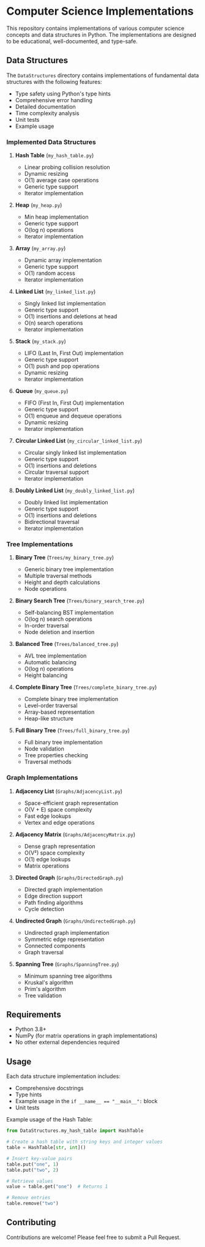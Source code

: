 # Computer Science Implementations

This repository contains implementations of various computer science concepts and data structures in Python. The implementations are designed to be educational, well-documented, and type-safe.

## Data Structures

The `DataStructures` directory contains implementations of fundamental data structures with the following features:

- Type safety using Python's type hints
- Comprehensive error handling
- Detailed documentation
- Time complexity analysis
- Unit tests
- Example usage

### Implemented Data Structures

1. **Hash Table** (`my_hash_table.py`)
   - Linear probing collision resolution
   - Dynamic resizing
   - O(1) average case operations
   - Generic type support
   - Iterator implementation

2. **Heap** (`my_heap.py`)
   - Min heap implementation
   - Generic type support
   - O(log n) operations
   - Iterator implementation

3. **Array** (`my_array.py`)
   - Dynamic array implementation
   - Generic type support
   - O(1) random access
   - Iterator implementation

4. **Linked List** (`my_linked_list.py`)
   - Singly linked list implementation
   - Generic type support
   - O(1) insertions and deletions at head
   - O(n) search operations
   - Iterator implementation

5. **Stack** (`my_stack.py`)
   - LIFO (Last In, First Out) implementation
   - Generic type support
   - O(1) push and pop operations
   - Dynamic resizing
   - Iterator implementation

6. **Queue** (`my_queue.py`)
   - FIFO (First In, First Out) implementation
   - Generic type support
   - O(1) enqueue and dequeue operations
   - Dynamic resizing
   - Iterator implementation

7. **Circular Linked List** (`my_circular_linked_list.py`)
   - Circular singly linked list implementation
   - Generic type support
   - O(1) insertions and deletions
   - Circular traversal support
   - Iterator implementation

8. **Doubly Linked List** (`my_doubly_linked_list.py`)
   - Doubly linked list implementation
   - Generic type support
   - O(1) insertions and deletions
   - Bidirectional traversal
   - Iterator implementation

### Tree Implementations

1. **Binary Tree** (`Trees/my_binary_tree.py`)
   - Generic binary tree implementation
   - Multiple traversal methods
   - Height and depth calculations
   - Node operations

2. **Binary Search Tree** (`Trees/binary_search_tree.py`)
   - Self-balancing BST implementation
   - O(log n) search operations
   - In-order traversal
   - Node deletion and insertion

3. **Balanced Tree** (`Trees/balanced_tree.py`)
   - AVL tree implementation
   - Automatic balancing
   - O(log n) operations
   - Height balancing

4. **Complete Binary Tree** (`Trees/complete_binary_tree.py`)
   - Complete binary tree implementation
   - Level-order traversal
   - Array-based representation
   - Heap-like structure

5. **Full Binary Tree** (`Trees/full_binary_tree.py`)
   - Full binary tree implementation
   - Node validation
   - Tree properties checking
   - Traversal methods

### Graph Implementations

1. **Adjacency List** (`Graphs/AdjacencyList.py`)
   - Space-efficient graph representation
   - O(V + E) space complexity
   - Fast edge lookups
   - Vertex and edge operations

2. **Adjacency Matrix** (`Graphs/AdjacencyMatrix.py`)
   - Dense graph representation
   - O(V²) space complexity
   - O(1) edge lookups
   - Matrix operations

3. **Directed Graph** (`Graphs/DirectedGraph.py`)
   - Directed graph implementation
   - Edge direction support
   - Path finding algorithms
   - Cycle detection

4. **Undirected Graph** (`Graphs/UndirectedGraph.py`)
   - Undirected graph implementation
   - Symmetric edge representation
   - Connected components
   - Graph traversal

5. **Spanning Tree** (`Graphs/SpanningTree.py`)
   - Minimum spanning tree algorithms
   - Kruskal's algorithm
   - Prim's algorithm
   - Tree validation

## Requirements

- Python 3.8+
- NumPy (for matrix operations in graph implementations)
- No other external dependencies required

## Usage

Each data structure implementation includes:
- Comprehensive docstrings
- Type hints
- Example usage in the `if __name__ == "__main__":` block
- Unit tests

Example usage of the Hash Table:

```python
from DataStructures.my_hash_table import HashTable

# Create a hash table with string keys and integer values
table = HashTable[str, int]()

# Insert key-value pairs
table.put("one", 1)
table.put("two", 2)

# Retrieve values
value = table.get("one")  # Returns 1

# Remove entries
table.remove("two")
```

## Contributing

Contributions are welcome! Please feel free to submit a Pull Request.
